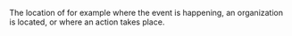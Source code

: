 The location of for example where the event is happening, an organization is located, or where an action takes place.